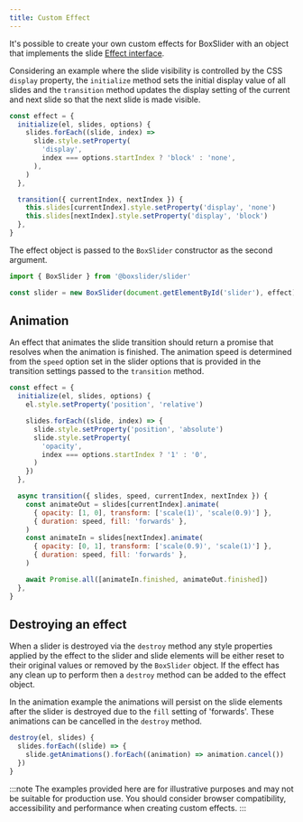 ```yaml
---
title: Custom Effect
---
```


It's possible to create your own custom effects for BoxSlider with an object that
implements the slide [Effect interface](https://github.com/p-m-p/slider/blob/main/packages/slider/src/types.ts#L128).

Considering an example where the slide visibility is controlled by the CSS `display` property,
the `initialize` method sets the initial display value of all slides and the `transition` method
updates the display setting of the current and next slide so that the next slide is made visible.

```js
const effect = {
  initialize(el, slides, options) {
    slides.forEach((slide, index) =>
      slide.style.setProperty(
        'display',
        index === options.startIndex ? 'block' : 'none',
      ),
    )
  },

  transition({ currentIndex, nextIndex }) {
    this.slides[currentIndex].style.setProperty('display', 'none')
    this.slides[nextIndex].style.setProperty('display', 'block')
  },
}
```

The effect object is passed to the `BoxSlider` constructor as the second argument.

```js
import { BoxSlider } from '@boxslider/slider'

const slider = new BoxSlider(document.getElementById('slider'), effect)
```

## Animation

An effect that animates the slide transition should return a promise that resolves when the animation
is finished. The animation speed is determined from the `speed` option set in the slider options that
is provided in the transition settings passed to the `transition` method.

```js
const effect = {
  initialize(el, slides, options) {
    el.style.setProperty('position', 'relative')

    slides.forEach((slide, index) => {
      slide.style.setProperty('position', 'absolute')
      slide.style.setProperty(
        'opacity',
        index === options.startIndex ? '1' : '0',
      )
    })
  },

  async transition({ slides, speed, currentIndex, nextIndex }) {
    const animateOut = slides[currentIndex].animate(
      { opacity: [1, 0], transform: ['scale(1)', 'scale(0.9)'] },
      { duration: speed, fill: 'forwards' },
    )
    const animateIn = slides[nextIndex].animate(
      { opacity: [0, 1], transform: ['scale(0.9)', 'scale(1)'] },
      { duration: speed, fill: 'forwards' },
    )

    await Promise.all([animateIn.finished, animateOut.finished])
  },
}
```

## Destroying an effect

When a slider is destroyed via the `destroy` method any style properties applied by the effect to the slider
and slide elements will be either reset to their original values or removed by the `BoxSlider` object.
If the effect has any clean up to perform then a `destroy` method can be added to the effect object.

In the animation example the animations will persist on the slide elements after the slider is destroyed due
to the `fill` setting of 'forwards'. These animations can be cancelled in the `destroy` method.

```js
destroy(el, slides) {
  slides.forEach((slide) => {
    slide.getAnimations().forEach((animation) => animation.cancel())
  })
}
```

:::note
The examples provided here are for illustrative purposes and may not be suitable for production use. You
should consider browser compatibility, accessibility and performance when creating custom effects.
:::
